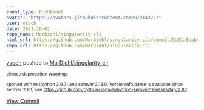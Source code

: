 ```yaml
---
event_type: PushEvent
avatar: "https://avatars.githubusercontent.com/u/814322?"
user: vsoch
date: 2021-10-02
repo_name: MarDiehl/singularity-cli
html_url: https://github.com/MarDiehl/singularity-cli/commit/5b61a5bab6d5268568195ce708728987f761e55d
repo_url: https://github.com/MarDiehl/singularity-cli
---
```


<a href='https://github.com/vsoch' target='_blank'>vsoch</a> pushed to <a href='https://github.com/MarDiehl/singularity-cli' target='_blank'>MarDiehl/singularity-cli</a>

<small>silence deprecation warnings

spotted with re (python 3.9.7) and semver 2.13.0.
VersionInfo.parse is available since semver 2.8.1, see
https://github.com/python-semver/python-semver/releases/tag/2.8.1</small>

<a href='https://github.com/MarDiehl/singularity-cli/commit/5b61a5bab6d5268568195ce708728987f761e55d' target='_blank'>View Commit</a>